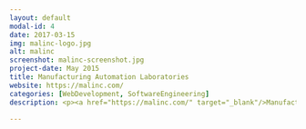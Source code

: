 ```yaml
---
layout: default
modal-id: 4
date: 2017-03-15
img: malinc-logo.jpg
alt: malinc
screenshot: malinc-screenshot.jpg
project-date: May 2015
title: Manufacturing Automation Laboratories
website: https://malinc.com/
categories: [WebDevelopment, SoftwareEngineering]
description: <p><a href="https://malinc.com/" target="_blank"/>Manufacturing Automation Laboratories Inc.(MALINC)</a> is a R&D company that develops machine/tool optimization software for manufacturing companies. I joined MALINC to help them develop a new company website and to streamline their customer support system. After a few months at the company, we launched the new WordPress website, which was well received by new and returning customers. The website was designed to showcases the company's many products and services. We designed a free resource centre on the website where customers can view MALINC software video guides and tutorials.</p><p>In order to streamline the company's customer support system, I configured <a href="http://osticket.com/" target="_blank"/>osTicket</a> on the company's web server. osTicket is an open-source support ticket system that centralizes support into one cohesive platform. This system reduced customer support waiting time and increased overall customer satisfaction. I integrated the support system to be accessed through the new website as well as through a module within the company's main software, <a href="http://www.malinc.com/products/cutpro/" target="_blank"/>CutPro</a>.</p>

---
```


